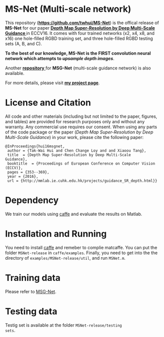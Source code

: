 # MS-Net (Multi-scale network)
This repository (<strong>https://github.com/twhui/MS-Net</strong>) is the offical release of <strong>MS-Net</strong> for our paper <a href="http://personal.ie.cuhk.edu.hk/~ccloy/files/eccv_2016_depth.pdf"><strong>Depth Map Super-Resolution by Deep Multi-Scale Guidance </strong></a> in ECCV16. It comes with four trained networks (x2, x4, x8, and x16) one hole-filled RGBD training set, and three hole-filled RGBD testing sets (A, B, and C).

<strong>To the best of our knowledge, MS-Net is the <strong>FIRST convolution neural network</strong> which attempts to <i> upsample depth images</i></strong>.

Another <a href="https://github.com/twhui/MSG-Net"><strong>repository</strong> </a> for <strong>MSG-Net</strong> (multi-scale guidance network) is also available.

For more details, please visit <a href="http://mmlab.ie.cuhk.edu.hk/projects/guidance_SR_depth.html"><strong>my project page</strong></a>.

# License and Citation
All code and other materials (including but not limited to the paper, figures, and tables) are provided for research purposes only and without any warranty. Any commercial use requires our consent. When using any parts of the code package or the paper (<i>Depth Map Super-Resolution by Deep Multi-Scale Guidance</i>) in your work, please cite the following paper:

<pre><code>@InProceedings{hui16msgnet,      
 author = {Tak-Wai Hui and Chen Change Loy and and Xiaoou Tang},      
 title  = {Depth Map Super-Resolution by Deep Multi-Scale Guidance},      
 booktitle  = {Proceedings of European Conference on Computer Vision (ECCV)},     
 pages = {353--369},  
 year = {2016},      
 url = {http://mmlab.ie.cuhk.edu.hk/projects/guidance_SR_depth.html}}</code></pre>

# Dependency
We train our models using <a href="https://github.com/BVLC/caffe">caffe</a> and evaluate the results on Matlab.

# Installation and Running
You need to install <a href="https://github.com/BVLC/caffe">caffe</a> and remeber to complie matcaffe. You can put the folder <code>MSNet-release</code> in <code>caffe/examples</code>. Finally, you need to get into the the directory of <code>examples/MSNet-release/util</code>, and run <code>MSNet.m</code>. </li>

# Training data
Please refer to <a href="https://github.com/twhui/MSG-Net">MSG-Net</a>.

# Testing data
Testig set is available at the folder <code>MSNet-release/testing sets</code>.
